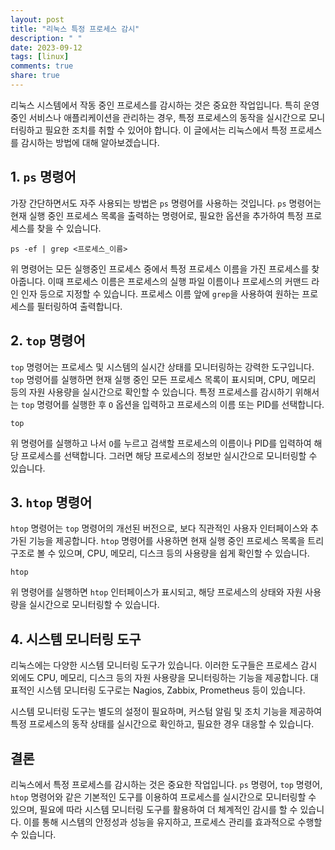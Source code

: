 ```yaml
---
layout: post
title: "리눅스 특정 프로세스 감시"
description: " "
date: 2023-09-12
tags: [linux]
comments: true
share: true
---
```


리눅스 시스템에서 작동 중인 프로세스를 감시하는 것은 중요한 작업입니다. 특히 운영 중인 서비스나 애플리케이션을 관리하는 경우, 특정 프로세스의 동작을 실시간으로 모니터링하고 필요한 조치를 취할 수 있어야 합니다. 이 글에서는 리눅스에서 특정 프로세스를 감시하는 방법에 대해 알아보겠습니다.

## 1. `ps` 명령어

가장 간단하면서도 자주 사용되는 방법은 `ps` 명령어를 사용하는 것입니다. `ps` 명령어는 현재 실행 중인 프로세스 목록을 출력하는 명령어로, 필요한 옵션을 추가하여 특정 프로세스를 찾을 수 있습니다.

```shell
ps -ef | grep <프로세스_이름>
```

위 명령어는 모든 실행중인 프로세스 중에서 특정 프로세스 이름을 가진 프로세스를 찾아줍니다. 이때 프로세스 이름은 프로세스의 실행 파일 이름이나 프로세스의 커맨드 라인 인자 등으로 지정할 수 있습니다. 프로세스 이름 앞에 `grep`을 사용하여 원하는 프로세스를 필터링하여 출력합니다.

## 2. `top` 명령어

`top` 명령어는 프로세스 및 시스템의 실시간 상태를 모니터링하는 강력한 도구입니다. `top` 명령어를 실행하면 현재 실행 중인 모든 프로세스 목록이 표시되며, CPU, 메모리 등의 자원 사용량을 실시간으로 확인할 수 있습니다. 특정 프로세스를 감시하기 위해서는 `top` 명령어를 실행한 후 `O` 옵션을 입력하고 프로세스의 이름 또는 PID를 선택합니다.

```shell
top
```

위 명령어를 실행하고 나서 `O`를 누르고 검색할 프로세스의 이름이나 PID를 입력하여 해당 프로세스를 선택합니다. 그러면 해당 프로세스의 정보만 실시간으로 모니터링할 수 있습니다.

## 3. `htop` 명령어

`htop` 명령어는 `top` 명령어의 개선된 버전으로, 보다 직관적인 사용자 인터페이스와 추가된 기능을 제공합니다. `htop` 명령어를 사용하면 현재 실행 중인 프로세스 목록을 트리 구조로 볼 수 있으며, CPU, 메모리, 디스크 등의 사용량을 쉽게 확인할 수 있습니다.

```shell
htop
```

위 명령어를 실행하면 `htop` 인터페이스가 표시되고, 해당 프로세스의 상태와 자원 사용량을 실시간으로 모니터링할 수 있습니다.

## 4. 시스템 모니터링 도구

리눅스에는 다양한 시스템 모니터링 도구가 있습니다. 이러한 도구들은 프로세스 감시 외에도 CPU, 메모리, 디스크 등의 자원 사용량을 모니터링하는 기능을 제공합니다. 대표적인 시스템 모니터링 도구로는 Nagios, Zabbix, Prometheus 등이 있습니다.

시스템 모니터링 도구는 별도의 설정이 필요하며, 커스텀 알림 및 조치 기능을 제공하여 특정 프로세스의 동작 상태를 실시간으로 확인하고, 필요한 경우 대응할 수 있습니다.

## 결론

리눅스에서 특정 프로세스를 감시하는 것은 중요한 작업입니다. `ps` 명령어, `top` 명령어, `htop` 명령어와 같은 기본적인 도구를 이용하여 프로세스를 실시간으로 모니터링할 수 있으며, 필요에 따라 시스템 모니터링 도구를 활용하여 더 체계적인 감시를 할 수 있습니다. 이를 통해 시스템의 안정성과 성능을 유지하고, 프로세스 관리를 효과적으로 수행할 수 있습니다.